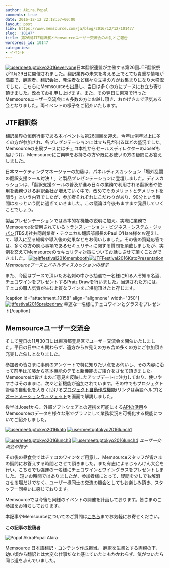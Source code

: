 ```yaml
---
author: Akira.Popal
comments: true
date: 2016-12-12 22:18:57+00:00
layout: post
link: https://www.memsource.com/ja/blog/2016/12/12/10147/
slug: '10147'
title: 第26回JTF翻訳祭とMemsourceユーザー交流会のお礼とご報告
wordpress_id: 10147
categories:
- イベント
---
```




[![usermeetuptokyo2016everyone](http://www.memsource.com/wp-content/uploads/2016/12/reUserMeetupTokyo2016Everyone.jpg)](http://www.memsource.com/wp-content/uploads/2016/12/reUserMeetupTokyo2016Everyone.jpg)日本翻訳連盟が主催する第26回JTF翻訳祭が11月29日に開催されました。翻訳業界の未来を考える上でとても貴重な情報が満載で、翻訳者、翻訳会社、発注者など様々な立場の方がお集まりになり大盛況でした。こちらにMemsourceも出展し、当日は多くの方にブースにお立ち寄り頂きました。改めてお礼申し上げます。また、その翌日に東京で行ったMemsourceユーザー交流会にも多数の方にお越し頂き、おかげさまで活気ある会となりました。両イベントの様子をご紹介いたします。

<!-- more -->


## JTF翻訳祭


翻訳業界の恒例行事である本イベントも第26回目を迎え、今年は例年以上に多くの方が参加され、各プレゼンテーションには立ち見が出るほどの盛況でした。Memsourceの出展ブースにはチェコ本社からセールスディレクターのJosefも駆けつけ、Memsourceにご興味をお持ちの方や既にお使いの方の疑問にお答えしました。

日本マーケティングマネージャーの加藤は、パネルディスカッション「場外乱闘の翻訳支援ツール対決！」と製品プレゼンテーションに登壇しました。ディスカッションは、「翻訳支援ツールの普及が進み日々の業務で利用される翻訳者や使用を義務づける翻訳会社が増えていく中で、改めてそのメリットとデメリットを問う」という内容でしたが、参加者それぞれにこだわりがあり、90分という時間はあっという間に過ぎていきました。この議論は今後もますます発展していくことでしょう。

製品プレゼンテーションでは基本的な機能の説明に加え、実際に業務でMemsourceを使用されている[トランスレーション・ビジネス・システム・ジャパン](http://tbsj.jp/)(TBSJ)社共同創業者・テクニカル翻訳部部長のPaul O‘Hare様をお迎えして、導入に至る経緯や導入後の効果などをお伺いしました。その後の質疑応答では、多くの方の関心事項であるセキュリティに関する質問を頂戴しましたが、実例を交えてMemsourceのセキュリティ対策についてお話しさせて頂くことができました。
[![rejtffestival2016membooth](http://www.memsource.com/wp-content/uploads/2016/12/reJTFFestival2016MemBooth.jpg)](http://www.memsource.com/wp-content/uploads/2016/12/reJTFFestival2016MemBooth.jpg)[![JTFFestival2016KatoPresentation](http://www.memsource.com/wp-content/uploads/2016/12/JTFFestival2016KatoPresentation.jpg)](http://www.memsource.com/wp-content/uploads/2016/12/JTFFestival2016KatoPresentation.jpg)
_Memsourceブースとパネルディスカッションの様子_

また、今回はブースで頂いたお名刺の中から抽選で一名様に知る人ぞ知る名酒、チェコワインをプレゼントするPraiz Drawを行いました。当選された方には、チェコの職人気質が生む上質なワインをご堪能頂けたと存じます。

[caption id="attachment_10158" align="alignnone" width="350"][![jtffestival2016praizedraw](http://www.memsource.com/wp-content/uploads/2016/12/reJTFFestival2016PraizeDraw.jpg)](http://www.memsource.com/wp-content/uploads/2016/12/reJTFFestival2016PraizeDraw.jpg) 幸運な一名様にチェコワインとグラスをプレゼント[/caption]


## Memsourceユーザー交流会


そして翌日の11月30日には東京都豊島区でユーザー交流会を開催いたしました。平日の日中にも関わらず、遠方からお見えの方も含め多くの方にご参加頂き充実した催しとなりました。

参加者の皆さまに事前のアンケートで特に知りたい点をお伺いし、その内容に沿って前半は加藤から基本機能のデモと新機能のご紹介をさせて頂きました。Memsourceは皆さまのご意見を反映したアップデートに注力しており、使いやすさはそのままに、次々と新機能が追加されています。その中でもプロジェクト管理の自動化を大きく助ける[プロジェクト自動作成機能](http://wiki.memsource.com/wiki/Automated_Project_Creation)(リンクは英語ヘルプ)と[オートメーションウィジェット](http://www.memsource.com/ja/blog/2016/09/05/automationwidget/)を画面で解説しました。

後半はJosefから、外部ソフトウェアとの連携を可能にする[APIの活用](http://wiki.memsource.com/wiki/Memsource_API/ja)やMemsourceのデータを様々な形でグラフにして業務状況を可視化する機能についてご紹介しました。

[![usermeetuptokyo2016kato](http://www.memsource.com/wp-content/uploads/2016/12/reUserMeetupTokyo2016Kato.jpg)](http://www.memsource.com/wp-content/uploads/2016/12/reUserMeetupTokyo2016Kato.jpg) [![usermeetuptokyo2016lunch1](http://www.memsource.com/wp-content/uploads/2016/12/reUserMeetupTokyo2016Lunch1.jpg)](http://www.memsource.com/wp-content/uploads/2016/12/reUserMeetupTokyo2016Lunch1.jpg)

[![usermeetuptokyo2016lunch3](http://www.memsource.com/wp-content/uploads/2016/12/reUserMeetupTokyo2016Lunch3.jpg)](http://www.memsource.com/wp-content/uploads/2016/12/reUserMeetupTokyo2016Lunch3.jpg) [![usermeetuptokyo2016lunch4](http://www.memsource.com/wp-content/uploads/2016/12/reUserMeetupTokyo2016Lunch4.jpg)](http://www.memsource.com/wp-content/uploads/2016/12/reUserMeetupTokyo2016Lunch4.jpg)
_ユーザー交流会の様子_

その後の昼食会ではチェコのワインをご用意し、Memsourceスタッフが皆さまの疑問にお答えする時間とさせて頂きました。また有志によるじゃんけん大会を行い、こちらでも強運の一名様にチェコワインとワイングラスをプレゼントしました。
短いお時間ではありましたが、参加者様にとって、疑問を少しでも解消させる場だけでなく、ユーザー様同士の交流の機会としてもお楽しみ頂き、スタッフ一同幸いに感じております。

Memsourceでは今後も同様のイベントの開催を計画しております。皆さまのご参加をお待ちしております。

本記事やMemsourceについてのご質問は[こちら](mailto:japan@memsource.com)までお気軽にお寄せください。

**この記事の投稿者**

![Popal Akira](/wp-content/uploads/2016/09/PPP-e1473631567202-879x1024.jpg)Popal Akira

Memsource 日本語翻訳・コンテンツ作成担当。
翻訳を生業とする両親の下、幼い頃から翻訳とは大変な仕事だなと感じていたにもかかわらず、気がついたら同じ道を歩んでいました。


